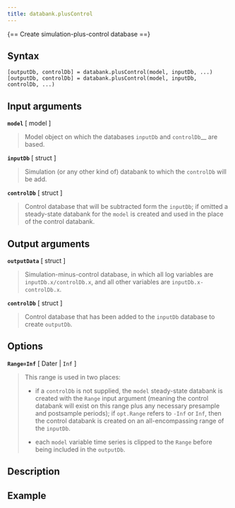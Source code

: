 ```yaml
---
title: databank.plusControl 
---
```


{== Create simulation-plus-control database ==}


## Syntax 

    [outputDb, controlDb] = databank.plusControl(model, inputDb, ...)
    [outputDb, controlDb] = databank.plusControl(model, inputDb, controlDb, ...)


## Input arguments 

__`model`__ [ model ]
>
> Model object on which the databases `inputDb` and `controlDb`__ are
> based.
>

__`inputDb`__ [ struct ]
>
> Simulation (or any other kind of) databank to which the `controlDb`
> will be add.
>

__`controlDb`__ [ struct ]
>
> Control database that will be subtracted form the `inputDb`; if omitted a
> steady-state databank for the `model` is created and used in the place of
> the control databank.
>

## Output arguments 

__`outputData`__ [ struct ]
>
> Simulation-minus-control database, in which all log variables are
> `inputDb.x/controlDb.x`, and all other variables are
> `inputDb.x-controlDb.x`.
>

__`controlDb`__ [ struct ]
>
> Control database that has been added to the `inputDb` database to
> create `outputDb`.
>

## Options 

__`Range=Inf`__ [ Dater | `Inf` ]

> This range is used in two places:
> 
> * if a `controlDb` is not supplied, the `model` steady-state databank is
>   created with the `Range` input argument (meaning the control
>   databank will exist on this range plus any necessary presample and
>   postsample periods); if `opt.Range` refers to
>   `-Inf` or `Inf`, then the control databank is created on an
>   all-encompassing range of the `inputDb`.
>
> * each `model` variable time series is clipped to the `Range` before
>   being included in the `outputDb`.
>

## Description 


## Example 

